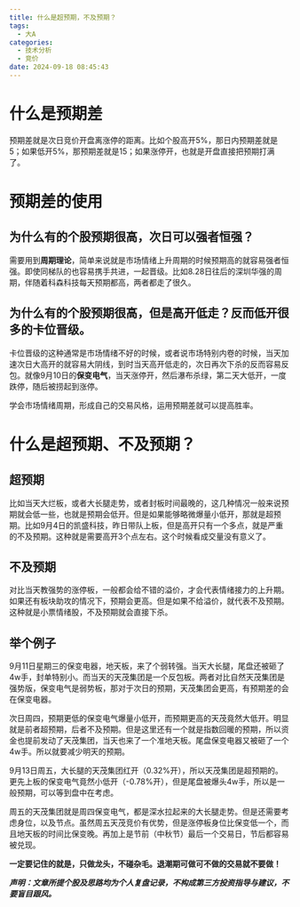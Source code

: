 ```yaml
---
title: 什么是超预期，不及预期？
tags:
  - 大A
categories:
  - 技术分析
  - 竞价
date: 2024-09-18 08:45:43
---
```




# 什么是预期差

预期差就是次日竞价开盘离涨停的距离。比如个股高开5%，那日内预期差就是5；如果低开5%，那预期差就是15；如果涨停开，也就是开盘直接把预期打满了。

# 预期差的使用

## 为什么有的个股预期很高，次日可以强者恒强？

需要用到**周期理论**，简单来说就是市场情绪上升周期的时候预期高的就容易强者恒强。即使同梯队的也容易携手共进，一起晋级。比如8.28日往后的深圳华强的周期，伴随着科森科技每天预期都高，两者都走了很久。

## 为什么有的个股预期很高，但是高开低走？反而低开很多的卡位晋级。

卡位晋级的这种通常是市场情绪不好的时候，或者说市场特别内卷的时候，当天加速次日大高开的就容易大阴线，到时当天高开低走的，次日再次下杀的反而容易反包。就像9月10日的**保变电气**，当天涨停开，然后瀑布杀绿，第二天大低开，一度跌停，随后被捞起到涨停。

学会市场情绪周期，形成自己的交易风格，运用预期差就可以提高胜率。

# 什么是超预期、不及预期？

## 超预期

比如当天大烂板，或者大长腿走势，或者封板时间最晚的，这几种情况一般来说预期就会低一些，也就是预期会低开。但是如果能够略微爆量小低开，那就是超预期。比如9月4日的凯盛科技，昨日带队上板，但是高开只有一个多点，就是严重的不及预期。这种就是需要高开3个点左右。这个时候看成交量没有意义了。

## 不及预期

对比当天教强势的涨停板，一般都会给不错的溢价，才会代表情绪接力的上升期。如果还有板块助攻的情况下，预期会更高。但是如果不给溢价，就代表不及预期。这种就是小票情绪股，不及预期就会直接下杀。

## 举个例子

9月11日星期三的保变电器，地天板，来了个弱转强。当天大长腿，尾盘还被砸了4w手，封单特别小。而当天的天茂集团是一个反包板。两者对比自然天茂集团是强势版，保变电气是弱势板，那对于次日的预期，天茂集团会更高，有预期差的会在保变电器。

次日周四，预期更低的保变电气爆量小低开，而预期更高的天茂竟然大低开。明显就是前者超预期，后者不及预期。但是这里还有一个就是指数回暖的预期，所以资金也提前发动了天茂集团，当天也来了一个准地天板。尾盘保变电器又被砸了一个4w手。所以就要减少明天的预期。

9月13日周五，大长腿的天茂集团红开（0.32%开），所以天茂集团是超预期的。更先上板的保变电气竟然小低开（-0.78%开），但是尾盘被爆头4w手，所以是一般预期，可以等到盘中在考虑。

周五的天茂集团就是周四保变电气，都是深水拉起来的大长腿走势。但是还需要考虑身位，以及节点。虽然周五天茂竞价有优势，但是涨停板身位比保变低一个，而且地天板的时间比保变晚。再加上是节前（中秋节）最后一个交易日，节后都容易被兑现。



**一定要记住的就是，只做龙头，不碰杂毛。退潮期可做可不做的交易就不要做！**



***声明：文章所提个股及思路均为个人复盘记录，不构成第三方投资指导与建议，不要盲目跟风。***
